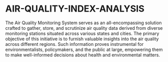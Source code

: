 # AIR-QUALITY-INDEX-ANALYSIS
The Air Quality Monitoring System serves as an all-encompassing solution crafted to gather, store, and scrutinize air quality data derived from diverse monitoring stations situated across various states and cities. The primary objective of this initiative is to furnish valuable insights into the air quality across different regions. Such information proves instrumental for environmentalists, policymakers, and the public at large, empowering them to make well-informed decisions about health and environmental matters.
